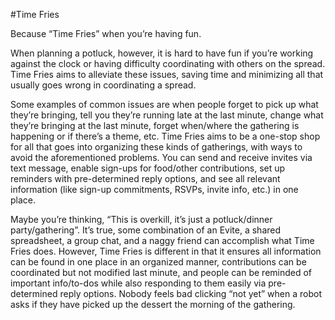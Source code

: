 #Time Fries

Because “Time Fries” when you’re having fun. 

When planning a potluck, however, it is hard to have fun if you’re working against the clock or having difficulty coordinating with others on the spread. Time Fries aims to alleviate these issues, saving time and minimizing all that usually goes wrong in coordinating a spread.

Some examples of common issues are when people forget to pick up what they’re bringing, tell you they’re running late at the last minute, change what they’re bringing at the last minute, forget when/where the gathering is happening or if there’s a theme, etc. Time Fries aims to be a one-stop shop for all that goes into organizing these kinds of gatherings, with ways to avoid the aforementioned problems. You can send and receive invites via text message, enable sign-ups for food/other contributions, set up reminders with pre-determined reply options, and see all relevant information (like sign-up commitments, RSVPs, invite info, etc.) in one place.

Maybe you’re thinking, “This is overkill, it’s just a potluck/dinner party/gathering”. It’s true, some combination of an Evite, a shared spreadsheet, a group chat, and a naggy friend can accomplish what Time Fries does. However, Time Fries is different in that it ensures all information can be found in one place in an organized manner, contributions can be coordinated but not modified last minute, and people can be reminded of important info/to-dos while also responding to them easily via pre-determined reply options. Nobody feels bad clicking “not yet” when a robot asks if they have picked up the dessert the morning of the gathering.
